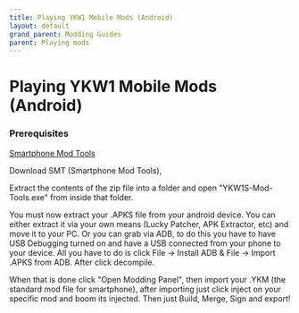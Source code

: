 ```yaml
---
title: Playing YKW1 Mobile Mods (Android)
layout: default
grand_parent: Modding Guides
parent: Playing mods
---
```


# Playing YKW1 Mobile Mods (Android)

### Prerequisites

[Smartphone Mod Tools](https://github.com/StringsVR/YKW1-Smartphone-Mod-Tools)

Download SMT (Smartphone Mod Tools), 

Extract the contents of the zip file into a folder and open "YKW1S-Mod-Tools.exe" from inside that folder. 

You must now extract your .APKS file from your android device. You can either extract it via your own means (Lucky Patcher, APK Extractor, etc) and move it to your PC. Or you can grab via ADB, to do this you have to have USB Debugging turned on and have a USB connected from your phone to your device. All you have to do is click File -> Install ADB & File -> Import .APKS from ADB. After click decompile. 

When that is done click "Open Modding Panel", then import your .YKM (the standard mod file for smartphone), after importing just click inject on your specific mod and boom its injected. Then just Build, Merge, Sign and export!
